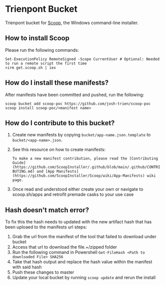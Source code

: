 # Trienpont Bucket

Trienpont bucket for [Scoop](https://scoop.sh), the Windows command-line installer.

## How to install Scoop

Please run the following commands:

```pwsh
Set-ExecutionPolicy RemoteSigned -Scope CurrentUser # Optional: Needed to run a remote script the first time
>irm get.scoop.sh | iex
```

## How do I install these manifests?

After manifests have been committed and pushed, run the following:

```pwsh
scoop bucket add scoop-poc https://github.com/josh-trien/scoop-poc
scoop install scoop-poc/<manifest name>
```

## How do I contribute to this bucket?

1. Create new manifests by copying `bucket/app-name.json.template` to
   `bucket/<app-name>.json`.
2. See this resource on how to create manifests:

    `To make a new manifest contribution, please read the [Contributing
    Guide](https://github.com/ScoopInstaller/.github/blob/main/.github/CONTRIBUTING.md)
    and [App Manifests](https://github.com/ScoopInstaller/Scoop/wiki/App-Manifests)
    wiki page.`

3. Once read and understood either create your own or navigate to scoop.sh/apps and retrofit premade casks to your use case


## Hash doesn't match error?

To fix this the hash needs to updated with the new artifact hash that has been uploaed to the manifests url
steps:
1. Grab the url from the manifest of the tool that failed to download under bucket
2. Access that url to download the file.+/zipped folder
3. Run the following command in Powershell
    `Get-FileHash <Path to downloaded File> SHA256`
4. Take that hash output and replace the hash value within the manifest with said hash
5. Push these changes to master
6. Update your local bucket by running `scoop update` and rerun the install
